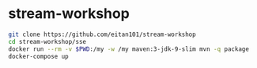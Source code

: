 # stream-workshop

```sh
git clone https://github.com/eitan101/stream-workshop
cd stream-workshop/sse
docker run --rm -v $PWD:/my -w /my maven:3-jdk-9-slim mvn -q package
docker-compose up
```
